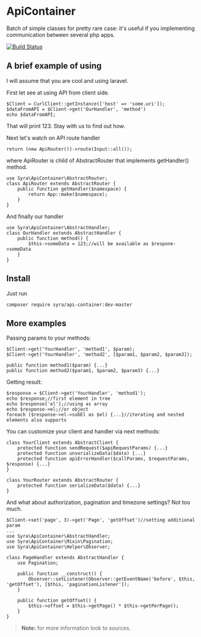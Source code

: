 ApiContainer
============

Batch of simple classes for pretty rare case: it's useful if you implementing communication between several php apps.

[![Build Status](https://travis-ci.org/Syra/api-container.svg?branch=master)](https://travis-ci.org/Syra/api-container)

A brief example of using
---------
I will assume that you are cool and using laravel.

First let see at using API from client side.
```
$Client = CurlClient::getInstance(['host' => 'some.uri']);
$dataFromAPI = $Client->get('OurHandler', 'method')
echo $dataFromAPI;
```
That will print 123. Stay with us to find out how.

Next let's watch on API route handler
```
return (new ApiRouter())->route(Input::all());
```
where ApiRouter is child of AbstractRouter that implements getHandler() method.
```
use Syra\ApiContainer\AbstractRouter;
class ApiRouter extends AbstractRouter {
	public function getHandler($namespace) {
		return App::make($namespace);
	}
}
```
And finally our handler
```
use Syra\ApiContainer\AbstractHandler;
class OurHandler extends AbstractHandler {
	public function method() {
		$this->someData = 123;//will be available as $respone->someData
	}
}
```

Install
------
Just run
```
composer require syra/api-container:dev-master
```

More examples
------
Passing params to your methods:
```
$Client->get('YourHandler', 'method1', $param);
$Client->get('YourHandler', 'method2', [$param1, $param2, $param3]);
```
```
public function method1($param) {...}
public function method2($param1, $param2, $param3) {...}
```
Getting result:
```
$response = $Client->get('YourHandler', 'method1');
echo $response;//first element in tree
echo $response['el'];//using as array
echo $response->el;//or object
foreach ($response->el->subEl as $el) {...}//iterating and nested elements also supports
```
You can customize your client and handler via next methods:
```
class YourClient extends AbstractClient {
	protected function sendRequest($apiRequestParams) {...}
	protected function unserializeData($data) {...}
	protected function apiErrorHandler($callParams, $requestParams, $response) {...}
}

class YourRouter extends AbstractRouter {
	protected function serializeData($data) {...}
}
```
And what about authorization, pagination and timezone settings? Not too much.
```
$Client->set('page', 3)->get('Page', 'getOffset')//setting additional param
...
use Syra\ApiContainer\AbstractHandler;
use Syra\ApiContainer\Mixin\Pagination;
use Syra\ApiContainer\Helper\Observer;

class PageHandler extends AbstractHandler {
	use Pagination;

	public function __construct() {
		Observer::setListener(Observer::getEventName('before', $this, 'getOffset'), [$this, 'paginationListener']);
	}

	public function getOffset() {
		$this->offset = $this->getPage() * $this->getPerPage();
	}
}
```
>**Note:** for more information look to sources. 